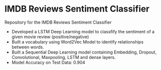 # IMDB Reviews Sentiment Classifier

Repository for the IMDB Reviews Sentiment Classifier
- Developed a LSTM Deep Learning model to classfify the sentiment of a given movie review (positive/negative)
- Built a vocabulary using Word2Vec Model to identify relationships between words.
- Built a Sequential Deep Learning model containing Embedding, Dropout, Convolutional, Maxpooling, LSTM and dense layers.
- Model Accuracy on Test Data: 0.904
 

